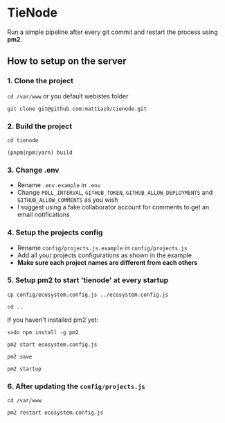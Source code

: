 # TieNode

Run a simple pipeline after every git commit and restart the process using **pm2**.

## How to setup on the server

### 1. Clone the project

`cd /var/www` or you default webistes folder

`git clone git@github.com:mattiaz9/tienode.git`

### 2. Build the project

`cd tienode`

`(pnpm|npm|yarn) build`

### 3. Change .env

- Rename `.env.example` in `.env`
- Change `POLL_INTERVAL`, `GITHUB_TOKEN`, `GITHUB_ALLOW_DEPLOYMENTS` and `GITHUB_ALLOW_COMMENTS` as you wish
- I suggest using a fake collaborator account for comments to get an email notifications

### 4. Setup the projects config

- Rename `config/projects.js.example` in `config/projects.js`
- Add all your projects configurations as shown in the example
- **Make sure each project names are different from each others**

### 5. Setup pm2 to start 'tienode' at every startup

`cp config/ecosystem.config.js ../ecosystem.config.js`

`cd ..`

If you haven't installed pm2 yet:

`sudo npm install -g pm2`

`pm2 start ecosystem.config.js`

`pm2 save`

`pm2 startup`

### 6. After updating the `config/projects.js`

`cd /var/www`

`pm2 restart ecosystem.config.js`